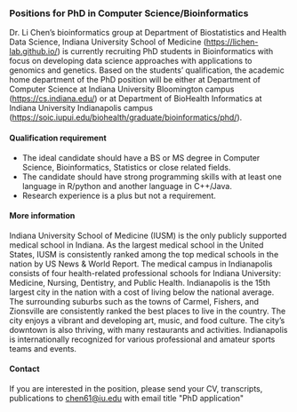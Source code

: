 ### Positions for PhD in Computer Science/Bioinformatics

Dr. Li Chen’s bioinformatics group at Department of Biostatistics and Health Data Science, Indiana University School of Medicine (https://lichen-lab.github.io/) is currently recruiting PhD students in Bioinformatics with focus on developing data science approaches with applications to genomics and genetics. Based on the students’ qualification, the academic home department of the PhD position will be either at Department of Computer Science at Indiana University Bloomington campus (https://cs.indiana.edu/) or at Department of BioHealth Informatics at Indiana University Indianapolis campus (https://soic.iupui.edu/biohealth/graduate/bioinformatics/phd/).

#### Qualification requirement

* The ideal candidate should have a BS or MS degree in Computer Science, Bioinformatics, Statistics or close related fields.
* The candidate should have strong programming skills with at least one language in R/python and another language in C++/Java.
* Research experience is a plus but not a requirement.

#### More information

Indiana University School of Medicine (IUSM) is the only publicly supported medical school in Indiana. As the largest medical school in the United States, IUSM is consistently ranked among the top medical schools in the nation by US News & World Report. The medical campus in Indianapolis consists of four health-related professional schools for Indiana University: Medicine, Nursing, Dentistry, and Public Health. Indianapolis is the 15th largest city in the nation with a cost of living below the national average. The surrounding suburbs such as the towns of Carmel, Fishers, and Zionsville are consistently ranked the best places to live in the country. The city enjoys a vibrant and developing art, music, and food culture. The city’s downtown is also thriving, with many restaurants and activities. Indianapolis is internationally recognized for various professional and amateur sports teams and events.

#### Contact

If you are interested in the position, please send your CV, transcripts, publications to chen61@iu.edu with email title "PhD application"

